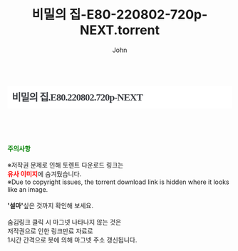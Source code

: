 ﻿---
layout: post
title:  "비밀의 집-E80-220802-720p-NEXT.torrent"
author: John
categories: [ 드라마 ]
tags: [  ]
image:  
description: "비밀의 집-E80-220802-720p-NEXT torrent 정보 공유"
toc: true
toc_sticky: true
---

<br>
<div class="view-img">
<a class="view_image" href="https://torrentmobile60.com/bbs/view_image.php?fn=%2Fdata%2Ffile%2Fdrama%2F3659260999_KmAYQkJ5_050c39f4447f99bcd43e34c8831e5c3a902f897b.jpg" target="_blank"><img alt="" class="img-tag" content="https://torrentmobile60.com/data/file/drama/3659260999_KmAYQkJ5_050c39f4447f99bcd43e34c8831e5c3a902f897b.jpg" itemprop="image" src="https://torrentmobile60.com/data/file/drama/3659260999_KmAYQkJ5_050c39f4447f99bcd43e34c8831e5c3a902f897b.jpg"/></a></div><div class="view-content" itemprop="description">
<h1 style="margin:0px;font-size:22px;font-family:dotum;line-height:50px;color:rgb(59,62,67);padding:0px 10px;border:0px;white-space:nowrap;letter-spacing:-1px;background-color:rgb(255,255,255);">비밀의 집.E80.220802.720p-NEXT</h1> </div>
    
<br><br><br>
<p data-ke-size="size16"><b><span style="color: green;">주의사항</span></b><br /><br />※저작권 문제로 인해 토렌트 다운로드 링크는<br /><b><span style="color: red;">유사 이미지</span></b>에 숨겨뒀습니다.<br />※Due to copyright issues, the torrent download link is hidden where it looks like an image.<br /><br /><b>'설마'</b>싶은 것까지 확인해 보세요.<br /><br />숨김링크 클릭 시 마그넷 나타나지 않는 것은<br />저작권으로 인한 링크만료 자료로<br />1시간 간격으로 봇에 의해 마그넷 주소 갱신됩니다.</p>
